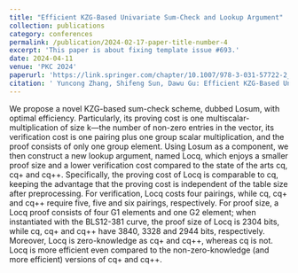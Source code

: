 ```yaml
---
title: "Efficient KZG-Based Univariate Sum-Check and Lookup Argument"
collection: publications
category: conferences
permalink: /publication/2024-02-17-paper-title-number-4
excerpt: 'This paper is about fixing template issue #693.'
date: 2024-04-11
venue: 'PKC 2024'
paperurl: 'https://link.springer.com/chapter/10.1007/978-3-031-57722-2_13'
citation: '	Yuncong Zhang, Shifeng Sun, Dawu Gu: Efficient KZG-Based Univariate Sum-Check and Lookup Argument. Public Key Cryptography (2) 2024: 400-425'
---
```


We propose a novel KZG-based sum-check scheme, dubbed Losum, with optimal efficiency. Particularly, its proving cost is one multiscalar-multiplication of size k—the number of non-zero entries in the vector, its verification cost is one pairing plus one group scalar multiplication, and the proof consists of only one group element. 
Using Losum as a component, we then construct a new lookup argument, named Locq, which enjoys a smaller proof size and a lower verification cost compared to the state of the arts cq, cq+ and cq++. Specifically, the proving cost of Locq is comparable to cq, keeping the advantage that the proving cost is independent of the table size after preprocessing. For verification, Locq costs four pairings, while cq, cq+ and cq++ require five, five and six pairings, respectively. For proof size, a Locq proof consists of four G1 elements and one G2 element; when instantiated with the BLS12-381 curve, the proof size of Locq is 2304 bits, while cq, cq+ and cq++ have 3840, 3328 and 2944 bits, respectively. Moreover, Locq is zero-knowledge as cq+ and cq++, whereas cq is not. Locq is more efficient even compared to the non-zero-knowledge (and more efficient) versions of cq+ and cq++.
